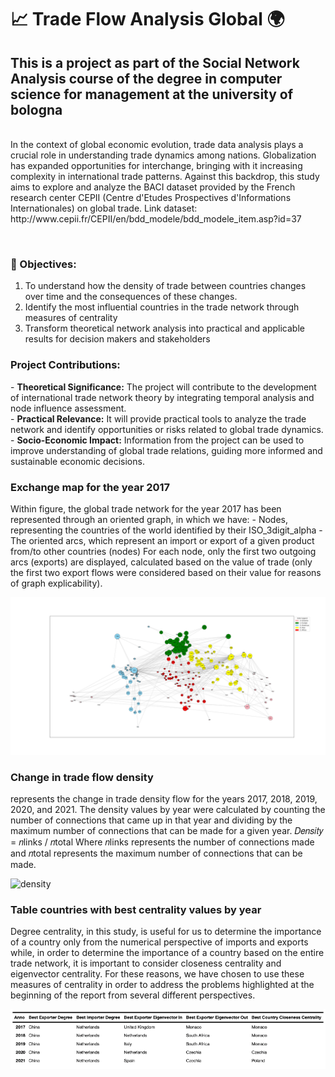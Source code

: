 <h1>📈 Trade Flow Analysis Global 🌍
<h2>This is a project as part of the Social Network Analysis course of the degree in computer science for management at the university of bologna</h2>
<br>In the context of global economic evolution, trade data analysis plays a crucial role in
understanding trade dynamics among nations. Globalization has expanded opportunities for
interchange, bringing with it increasing complexity in international trade patterns. Against
this backdrop, this study aims to explore and analyze the BACI dataset provided by the
French research center CEPII (Centre d'Etudes Prospectives d'Informations Internationales)
on global trade.
Link dataset: http://www.cepii.fr/CEPII/en/bdd_modele/bdd_modele_item.asp?id=37

<br><h3>🎯 Objectives:</h3>
1. To understand how the density of trade between countries changes over
time and the consequences of these changes.
2. Identify the most influential countries in the trade network through
measures of centrality
3. Transform theoretical network analysis into practical and applicable results
for decision makers and stakeholders

<h3>Project Contributions:</h3>
- <b>Theoretical Significance:</b> The project will contribute to the development of
international trade network theory by integrating temporal analysis and node influence
assessment.
<br>- <b>Practical Relevance:</b> It will provide practical tools to analyze the trade network and
identify opportunities or risks related to global trade dynamics.
<br>- <b>Socio-Economic Impact:</b> Information from the project can be used to improve
understanding of global trade relations, guiding more informed and sustainable
economic decisions.

<h3>Exchange map for the year 2017</h3>
Within figure, the global trade network for the year 2017 has been represented through an
oriented graph, in which we have:
- Nodes, representing the countries of the world identified by their ISO_3digit_alpha
- The oriented arcs, which represent an import or export of a given product from/to
other countries (nodes)
For each node, only the first two outgoing arcs (exports) are displayed, calculated based on
the value of trade (only the first two export flows were considered based on their value for
reasons of graph explicability).

![mappa2017](https://github.com/elia99l/SocialAnalysis/blob/main/figura2.jpg)

<h3>Change in trade flow density</h3>
represents the change in trade density flow for the years 2017, 2018, 2019, 2020, and
2021. The density values by year were calculated by counting the number of connections that
came up in that year and dividing by the maximum number of connections that can be made
for a given year. 𝐷𝑒𝑛𝑠𝑖𝑡𝑦 = 𝑛links / 𝑛total
Where 𝑛links represents the number of connections made and 𝑛total represents the maximum
number of connections that can be made.

![density](https://github.com/elia99l/SocialAnalysis/blob/main/densit%C3%A0.png)

<h3>Table countries with best centrality values by year</h3>
Degree centrality, in this study, is useful for us to determine the importance of a country only from the numerical
perspective of imports and exports while, in order to determine the importance of a country
based on the entire trade network, it is important to consider closeness centrality and
eigenvector centrality. For these reasons, we have chosen to use these measures of centrality
in order to address the problems highlighted at the beginning of the report from several
different perspectives.

![centrality](https://github.com/elia99l/SocialAnalysis/blob/main/centrality.png)
